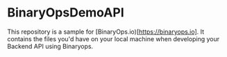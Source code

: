 # BinaryOpsDemoAPI
This repository is a sample for [BinaryOps.io)[https://binaryops.io]. It contains the files
you'd have on your local machine when developing your Backend API using Binaryops.
